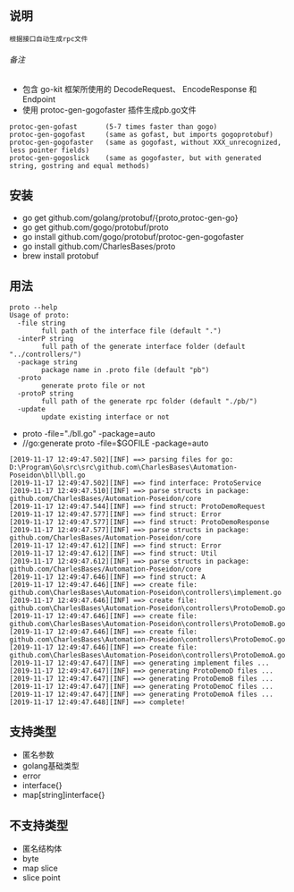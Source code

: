 ## 说明
	根据接口自动生成rpc文件
###### 备注
* 包含 go-kit 框架所使用的 DecodeRequest、 EncodeResponse 和 Endpoint
* 使用 protoc-gen-gogofaster 插件生成pb.go文件
```
protoc-gen-gofast       (5-7 times faster than gogo)
protoc-gen-gogofast     (same as gofast, but imports gogoprotobuf)
protoc-gen-gogofaster   (same as gogofast, without XXX_unrecognized, less pointer fields)
protoc-gen-gogoslick    (same as gogofaster, but with generated string, gostring and equal methods)
```

## 安装
* go get github.com/golang/protobuf/{proto,protoc-gen-go}
* go get github.com/gogo/protobuf/proto
* go install github.com/gogo/protobuf/protoc-gen-gogofaster
* go install github.com/CharlesBases/proto
* brew install protobuf

## 用法
```
proto --help
Usage of proto:
  -file string
        full path of the interface file (default ".")
  -interP string
        full path of the generate interface folder (default "../controllers/")
  -package string
        package name in .proto file (default "pb")
  -proto
        generate proto file or not
  -protoP string
        full path of the generate rpc folder (default "./pb/")
  -update
        update existing interface or not

```
* proto -file="./bll.go" -package=auto
* //go:generate proto -file=$GOFILE -package=auto

```
[2019-11-17 12:49:47.502][INF] ==> parsing files for go: D:\Program\Go\src\src\github.com\CharlesBases\Automation-Poseidon\bll\bll.go
[2019-11-17 12:49:47.502][INF] ==> find interface: ProtoService
[2019-11-17 12:49:47.510][INF] ==> parse structs in package: github.com/CharlesBases/Automation-Poseidon/core
[2019-11-17 12:49:47.544][INF] ==> find struct: ProtoDemoRequest
[2019-11-17 12:49:47.577][INF] ==> find struct: Error
[2019-11-17 12:49:47.577][INF] ==> find struct: ProtoDemoResponse
[2019-11-17 12:49:47.577][INF] ==> parse structs in package: github.com/CharlesBases/Automation-Poseidon/core
[2019-11-17 12:49:47.612][INF] ==> find struct: Error
[2019-11-17 12:49:47.612][INF] ==> find struct: Util
[2019-11-17 12:49:47.612][INF] ==> parse structs in package: github.com/CharlesBases/Automation-Poseidon/core
[2019-11-17 12:49:47.646][INF] ==> find struct: A
[2019-11-17 12:49:47.646][INF] ==> create file: github.com\CharlesBases\Automation-Poseidon\controllers\implement.go
[2019-11-17 12:49:47.646][INF] ==> create file: github.com\CharlesBases\Automation-Poseidon\controllers\ProtoDemoD.go
[2019-11-17 12:49:47.646][INF] ==> create file: github.com\CharlesBases\Automation-Poseidon\controllers\ProtoDemoB.go
[2019-11-17 12:49:47.646][INF] ==> create file: github.com\CharlesBases\Automation-Poseidon\controllers\ProtoDemoC.go
[2019-11-17 12:49:47.646][INF] ==> create file: github.com\CharlesBases\Automation-Poseidon\controllers\ProtoDemoA.go
[2019-11-17 12:49:47.647][INF] ==> generating implement files ...
[2019-11-17 12:49:47.647][INF] ==> generating ProtoDemoD files ...
[2019-11-17 12:49:47.647][INF] ==> generating ProtoDemoB files ...
[2019-11-17 12:49:47.647][INF] ==> generating ProtoDemoC files ...
[2019-11-17 12:49:47.647][INF] ==> generating ProtoDemoA files ...
[2019-11-17 12:49:47.648][INF] ==> complete!

```

## 支持类型
* 匿名参数
* golang基础类型
* error
* interface{}
* map[string]interface{}

## 不支持类型
* 匿名结构体
* byte
* map slice
* slice point